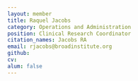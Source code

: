 ```yaml
---
layout: member
title: Raquel Jacobs
category: Operations and Administration
position: Clinical Research Coordinator
citation_names: Jacobs RA
email: rjacobs@broadinstitute.org
github: 
cv:
alum: false
---
```


